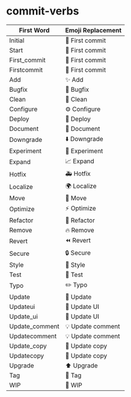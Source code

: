 # commit-verbs

| First Word        | Emoji Replacement  |
|-------------------|--------------------|
| Initial           | 🎉 First commit     |
| Start             | 🎉 First commit     |
| First_commit      | 🎉 First commit     |
| Firstcommit       | 🎉 First commit     |
| Add               | ✨ Add              |
| Bugfix            | 🐛 Bugfix           |
| Clean             | 🧹 Clean            |
| Configure         | ⚙️ Configure        |
| Deploy            | 🚀 Deploy           |
| Document          | 📝 Document         |
| Downgrade         | ⬇️ Downgrade        |
| Experiment        | 🧪 Experiment       |
| Expand            | 📈 Expand           |
| Hotfix            | 🚑 Hotfix           |
| Localize          | 🌍 Localize         |
| Move              | 🚚 Move             |
| Optimize          | ⚡️ Optimize         |
| Refactor          | 🔨 Refactor         |
| Remove            | 🔥 Remove           |
| Revert            | ⏪ Revert            |
| Secure            | 🔒 Secure           |
| Style             | 💅 Style            |
| Test              | 🧪 Test             |
| Typo              | ✏️ Typo             |
| Update            | 🌟 Update           |
| Updateui          | 🎨 Update UI        |
| Update_ui         | 🎨 Update UI        |
| Update_comment    | 💡 Update comment   |
| Updatecomment     | 💡 Update comment   |
| Update_copy       | 💬 Update copy      |
| Updatecopy        | 💬 Update copy      |
| Upgrade           | ⬆️ Upgrade          |
| Tag               | 🔖 Tag              |
| WIP               | 🚧 WIP              |


